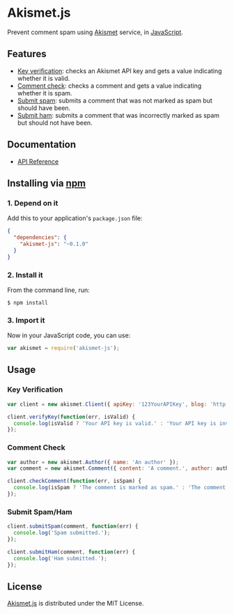 # Akismet.js
Prevent comment spam using [Akismet](https://akismet.com) service, in [JavaScript](https://developer.mozilla.org/en-US/docs/Web/JavaScript).
	
## Features
* [Key verification](https://akismet.com/development/api/#verify-key): checks an Akismet API key and gets a value indicating whether it is valid.
* [Comment check](https://akismet.com/development/api/#comment-check): checks a comment and gets a value indicating whether it is spam.
* [Submit spam](https://akismet.com/development/api/#submit-spam): submits a comment that was not marked as spam but should have been.
* [Submit ham](https://akismet.com/development/api/#submit-ham): submits a comment that was incorrectly marked as spam but should not have been.

## Documentation
* [API Reference](http://akismet.belin.io/api)

## Installing via [npm](https://npmjs.org)

### 1. Depend on it
Add this to your application's `package.json` file:
```json
{
  "dependencies": {
    "akismet-js": "~0.1.0"
  }
}
```

### 2. Install it
From the command line, run:
```shell
$ npm install
```
	
### 3. Import it
Now in your JavaScript code, you can use:
```javascript
var akismet = require('akismet-js');
```

## Usage

### Key Verification
```javascript
var client = new akismet.Client({ apiKey: '123YourAPIKey', blog: 'http://your.blog.url' });

client.verifyKey(function(err, isValid) {
  console.log(isValid ? 'Your API key is valid.' : 'Your API key is invalid.')
});
```
	
### Comment Check
```javascript
var author = new akismet.Author({ name: 'An author' });
var comment = new akismet.Comment({ content: 'A comment.', author: author });

client.checkComment(function(err, isSpam) {
  console.log(isSpam ? 'The comment is marked as spam.' : 'The comment is marked as ham.')
});
```
	
### Submit Spam/Ham
```javascript
client.submitSpam(comment, function(err) {
  console.log('Spam submitted.');
});

client.submitHam(comment, function(err) {
  console.log('Ham submitted.');
});
```

## License
[Akismet.js](https://npmjs.org/package/akismet-js) is distributed under the MIT License.

